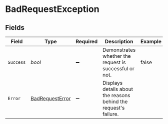 # BadRequestException


## Fields

| Field                                                            | Type                                                             | Required                                                         | Description                                                      | Example                                                          |
| ---------------------------------------------------------------- | ---------------------------------------------------------------- | ---------------------------------------------------------------- | ---------------------------------------------------------------- | ---------------------------------------------------------------- |
| `Success`                                                        | *bool*                                                           | :heavy_minus_sign:                                               | Demonstrates whether the request is successful or not.           | false                                                            |
| `Error`                                                          | [BadRequestError](../../Models/Errors/BadRequestError.md)        | :heavy_minus_sign:                                               | Displays details about the reasons behind the request's failure. |                                                                  |